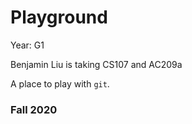# Playground
Year: G1

Benjamin Liu is taking CS107 and AC209a

A place to play with `git`.

### Fall 2020

